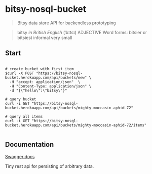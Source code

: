 # bitsy-nosql-bucket

> Bitsy data store API for backendless prototyping

> bitsy
> _in British English_
> (ˈbɪtsɪ)
> ADJECTIVE
> Word forms: bitsier or bitsiest
> informal
> very small

## Start

```

# create bucket with first item
$curl -X POST "https://bitsy-nosql-bucket.herokuapp.com/api/buckets/new" \
  -H "accept: application/json"  \
  -H "Content-Type: application/json" \
  -d "{\"hello\":\"bitsy\"}"

# query bucket
curl -i GET "https://bitsy-nosql-bucket.herokuapp.com/api/buckets/mighty-moccasin-aphid-72"

# query all items
curl -i GET "https://bitsy-nosql-bucket.herokuapp.com/api/buckets/mighty-moccasin-aphid-72/items"


```

## Documentation

[Swagger docs](https://bitsy-nosql-bucket.herokuapp.com/)

Tiny rest api for persisting of arbitrary data.
